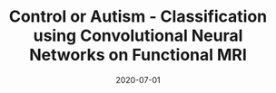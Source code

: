 ---
title: "Control or Autism - Classification using Convolutional Neural Networks on Functional MRI"
collection: publications
permalink: /publication/2020-control-or-autism
date: 2020-07-01
venue: '2020 11th International Conference on Computing, Communication and Networking Technologies (ICCCNT)'
paperurl: '/files/pdf/research/Control_or_Autism_-_Classification_using_Convolutional_Neural_Networks_on_Functional_MRI.pdf'
link: 'https://ieeexplore.ieee.org/abstract/document/9225506'
citation: 'S. Shrivastava, U. Mishra, N. Singh, A. Chandra and S. Verma, &quot;Control or Autism - Classification using Convolutional Neural Networks on Functional MRI&quot; <i>2020 11th International Conference on Computing, Communication and Networking Technologies (ICCCNT)</i> doi:10.1109/ICCCNT49239.2020.9225506'
---